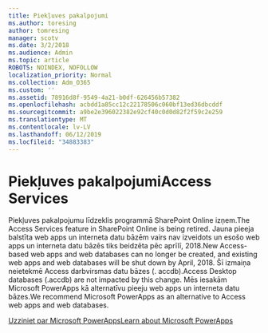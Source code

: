 ```yaml
---
title: Piekļuves pakalpojumi
ms.author: toresing
author: tomresing
manager: scotv
ms.date: 3/2/2018
ms.audience: Admin
ms.topic: article
ROBOTS: NOINDEX, NOFOLLOW
localization_priority: Normal
ms.collection: Adm_O365
ms.custom: ''
ms.assetid: 78916d8f-9549-4a21-b0df-626456b57382
ms.openlocfilehash: acbdd1a85cc12c22178506c060bf13ed36dbcddf
ms.sourcegitcommit: a9be2e396022382e92cf40c0d0d82f2f59c2e259
ms.translationtype: MT
ms.contentlocale: lv-LV
ms.lasthandoff: 06/12/2019
ms.locfileid: "34883383"
---
```

# <a name="access-services"></a><span data-ttu-id="fb0b8-102">Piekļuves pakalpojumi</span><span class="sxs-lookup"><span data-stu-id="fb0b8-102">Access Services</span></span>

<span data-ttu-id="fb0b8-103">Piekļuves pakalpojumu līdzeklis programmā SharePoint Online izņem.</span><span class="sxs-lookup"><span data-stu-id="fb0b8-103">The Access Services feature in SharePoint Online is being retired.</span></span> <span data-ttu-id="fb0b8-104">Jauna pieeja balstīta web apps un interneta datu bāzēm vairs nav izveidots un esošo web apps un interneta datu bāzēs tiks beidzēta pēc aprīlī, 2018.</span><span class="sxs-lookup"><span data-stu-id="fb0b8-104">New Access-based web apps and web databases can no longer be created, and existing web apps and web databases will be shut down by April, 2018.</span></span> <span data-ttu-id="fb0b8-105">Šī izmaiņa neietekmē Access darbvirsmas datu bāzes (. accdb).</span><span class="sxs-lookup"><span data-stu-id="fb0b8-105">Access Desktop databases (.accdb) are not impacted by this change.</span></span> <span data-ttu-id="fb0b8-106">Mēs iesakām Microsoft PowerApps kā alternatīvu pieeju web apps un interneta datu bāzes.</span><span class="sxs-lookup"><span data-stu-id="fb0b8-106">We recommend Microsoft PowerApps as an alternative to Access web apps and web databases.</span></span> 
  
[<span data-ttu-id="fb0b8-107">Uzziniet par Microsoft PowerApps</span><span class="sxs-lookup"><span data-stu-id="fb0b8-107">Learn about Microsoft PowerApps</span></span>](https://powerapps.microsoft.com/)
  
